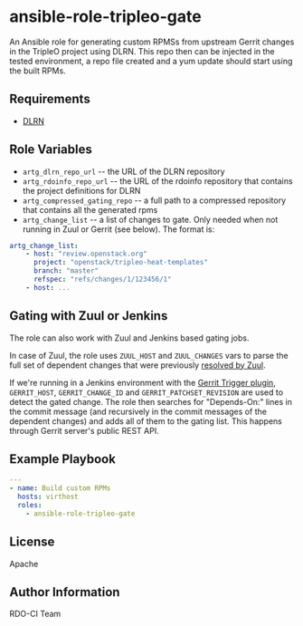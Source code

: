 ansible-role-tripleo-gate
=========================

An Ansible role for generating custom RPMSs from upstream Gerrit changes in the
TripleO project using DLRN. This repo then can be injected in the tested
environment, a repo file created and a yum update should start using the built
RPMs.

Requirements
------------

* [DLRN](https://github.com/openstack-packages/DLRN)

Role Variables
--------------

* `artg_dlrn_repo_url` -- the URL of the DLRN repository
* `artg_rdoinfo_repo_url` -- the URL of the rdoinfo repository that contains
  the project definitions for DLRN
* `artg_compressed_gating_repo` -- a full path to a compressed repository that
  contains all the generated rpms
* `artg_change_list` -- a list of changes to gate. Only needed when not running
  in Zuul or Gerrit (see below). The format is:

```yaml
artg_change_list:
    - host: "review.openstack.org"
      project: "openstack/tripleo-heat-templates"
      branch: "master"
      refspec: "refs/changes/1/123456/1"
    - host: ...
```

Gating with Zuul or Jenkins
---------------------------

The role can also work with Zuul and Jenkins based gating jobs.

In case of Zuul, the role uses `ZUUL_HOST` and `ZUUL_CHANGES` vars to parse the
full set of dependent changes that were previously
[resolved by Zuul](http://docs.openstack.org/infra/zuul/gating.html#cross-repository-dependencies).

If we're running in a Jenkins environment with the
[Gerrit Trigger plugin](https://wiki.jenkins-ci.org/display/JENKINS/Gerrit+Trigger),
`GERRIT_HOST`, `GERRIT_CHANGE_ID` and `GERRIT_PATCHSET_REVISION` are used to
detect the gated change. The role then searches for "Depends-On:" lines in the
commit message (and recursively in the commit messages of the dependent
changes) and adds all of them to the gating list. This happens through Gerrit
server's public REST API.

Example Playbook
----------------

```yaml
---
- name: Build custom RPMs
  hosts: virthost
  roles:
    - ansible-role-tripleo-gate
```

License
-------

Apache

Author Information
------------------

RDO-CI Team
